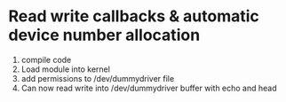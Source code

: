 # Read write callbacks & automatic device number allocation

1. compile code
2. Load module into kernel
3. add permissions to /dev/dummydriver file
4. Can now read write into /dev/dummydriver buffer with echo and head
